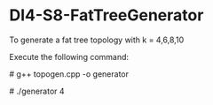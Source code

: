 # DI4-S8-FatTreeGenerator


To generate a fat tree topology with k = 4,6,8,10

Execute the following command:

\# g++ topogen.cpp -o generator

\# ./generator 4
